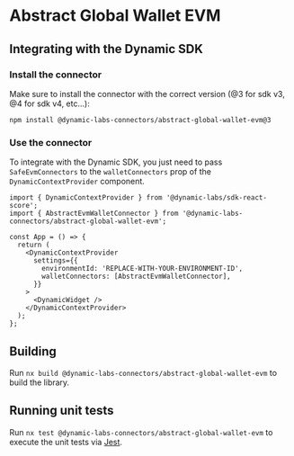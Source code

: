 # Abstract Global Wallet EVM

## Integrating with the Dynamic SDK

### Install the connector

Make sure to install the connector with the correct version (@3 for sdk v3, @4 for sdk v4, etc...):

```
npm install @dynamic-labs-connectors/abstract-global-wallet-evm@3
```

### Use the connector

To integrate with the Dynamic SDK, you just need to pass `SafeEvmConnectors` to the `walletConnectors` prop of the `DynamicContextProvider` component.

```tsx
import { DynamicContextProvider } from '@dynamic-labs/sdk-react-score';
import { AbstractEvmWalletConnector } from '@dynamic-labs-connectors/abstract-global-wallet-evm';

const App = () => {
  return (
    <DynamicContextProvider
      settings={{
        environmentId: 'REPLACE-WITH-YOUR-ENVIRONMENT-ID',
        walletConnectors: [AbstractEvmWalletConnector],
      }}
    >
      <DynamicWidget />
    </DynamicContextProvider>
  );
};
```

## Building

Run `nx build @dynamic-labs-connectors/abstract-global-wallet-evm` to build the library.

## Running unit tests

Run `nx test @dynamic-labs-connectors/abstract-global-wallet-evm` to execute the unit tests via [Jest](https://jestjs.io).
